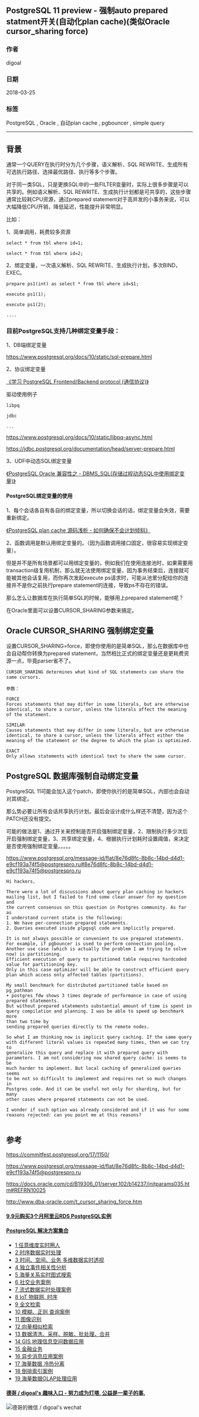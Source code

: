 ## PostgreSQL 11 preview - 强制auto prepared statment开关(自动化plan cache)(类似Oracle cursor_sharing force)  
                        
### 作者                        
digoal                        
                        
### 日期                        
2018-03-25                       
                        
### 标签                        
PostgreSQL , Oracle , 自动plan cache , pgbouncer , simple query   
                        
----                        
                        
## 背景      
通常一个QUERY在执行时分为几个步骤，语义解析、SQL REWRITE、生成所有可选执行路径、选择最优路径、执行等多个步骤。  
  
对于同一类SQL，只是更换SQL中的一些FILTER变量时，实际上很多步骤是可以共享的。例如语义解析、SQL REWRITE、生成执行计划都是可共享的，这些步骤通常比较耗CPU资源，通过prepared statement对于高并发的小事务来说，可以大幅降低CPU开销，降低延迟，性能提升非常明显。  
  
比如：  
  
1、简单调用，耗费较多资源  
  
```  
select * from tbl where id=1;  
  
select * from tbl where id=2;  
```  
  
2、绑定变量，一次语义解析、SQL REWRITE、生成执行计划，多次BIND，EXEC。  
  
```  
prepare ps1(int) as select * from tbl where id=$1;  
  
execute ps1(1);  
  
execute ps1(2);  
  
....  
```  
  
### 目前PostgreSQL支持几种绑定变量手段：  
1、DB端绑定变量  
  
https://www.postgresql.org/docs/10/static/sql-prepare.html  
  
2、协议绑定变量  
  
[《学习 PostgreSQL Frontend/Backend protocol (通信协议)》](../201801/20180122_01.md)    
  
驱动使用例子  
  
```  
libpq  
  
jdbc  
  
...  
```  
  
https://www.postgresql.org/docs/10/static/libpq-async.html  
  
https://jdbc.postgresql.org/documentation/head/server-prepare.html  
  
  
3、UDF中动态SQL绑定变量  
  
  
[《PostgreSQL Oracle 兼容性之 - DBMS_SQL(存储过程动态SQL中使用绑定变量)》](../201803/20180323_02.md)    
  
  
#### PostgreSQL绑定变量的使用  
1、每个会话各自有各自的绑定变量，所以切换会话的话，绑定变量会失效，需要重新绑定。  
  
[《PostgreSQL plan cache 源码浅析 - 如何确保不会计划倾斜》](../201606/20160617_01.md)    
  
2、函数调用是默认用绑定变量的。（因为函数调用接口固定，很容易实现绑定变量）。  
  
  
但是并不是所有场景都可以用绑定变量的，例如我们在使用连接池时，如果需要用transaction级复用机制，那么就无法使用绑定变量，因为事务结束后，连接就可能被其他会话复用，而你再次发起execute ps请求时，可能从池里分配给你的连接并不是你之前执行prepare statement的连接，导致ps不存在的错误。  
  
那么怎么让数据库在执行简单SQL的时候，能够用上prepared statement呢？  
  
在Oracle里面可以设置CURSOR_SHARING参数来搞定。  
  
## Oracle CURSOR_SHARING 强制绑定变量  
设置CURSOR_SHARING=force，即使你使用的是简单SQL，那么在数据库中也会自动帮你转换为prepared statement，当然相比正式的绑定变量还是更耗费资源一点，毕竟parser省不了。  
  
```  
CURSOR_SHARING determines what kind of SQL statements can share the same cursors.  
  
参数：  
  
FORCE  
Forces statements that may differ in some literals, but are otherwise identical, to share a cursor, unless the literals affect the meaning of the statement.  
  
SIMILAR  
Causes statements that may differ in some literals, but are otherwise identical, to share a cursor, unless the literals affect either the meaning of the statement or the degree to which the plan is optimized.  
  
EXACT  
Only allows statements with identical text to share the same cursor.  
```  
  
## PostgreSQL 数据库强制自动绑定变量  
PostgreSQL 11可能会加入这个patch，即使你执行的是简单SQL，内部也会自动对其绑定。  
  
那么势必要让所有会话共享执行计划。最后会设计成什么样还不清楚，因为这个PATCH还没有提交。  
  
可能的做法是1、通过开关来控制是否开启强制绑定变量，2、限制执行多少次后开启强制绑定变量，3、共享绑定变量，4、根据执行计划耗时设置阈值，来决定是否使用强制绑定变量。。。。。  
  
https://www.postgresql.org/message-id/flat/8e76d8fc-8b8c-14bd-d4d1-e9cf193a74f5@postgrespro.ru#8e76d8fc-8b8c-14bd-d4d1-e9cf193a74f5@postgrespro.ru  
  
```  
Hi hackers,  
  
There were a lot of discussions about query plan caching in hackers   
mailing list, but I failed to find some clear answer for my question and   
the current consensus on this question in Postgres community. As far as   
I understand current state is the following:  
1. We have per-connection prepared statements.  
2. Queries executed inside plpgsql code are implicitly prepared.  
  
It is not always possible or convenient to use prepared statements.  
For example, if pgbouncer is used to perform connection pooling.  
Another use case (which is actually the problem I am trying to solve   
now) is partitioning.  
Efficient execution of query to partitioned table requires hardcoded   
value for partitioning key.  
Only in this case optimizer will be able to construct efficient query   
plan which access only affected tables (partitions).  
  
My small benchmark for distributed partitioned table based on pg_pathman   
+ postgres_fdw shows 3 times degrade of performance in case of using   
prepared statements.  
But without prepared statements substantial amount of time is spent in   
query compilation and planning. I was be able to speed up benchmark more   
than two time by  
sending prepared queries directly to the remote nodes.  
  
So what I am thinking now is implicit query caching. If the same query   
with different literal values is repeated many times, then we can try to   
generalize this query and replace it with prepared query with   
parameters. I am not considering now shared query cache: is seems to be   
much harder to implement. But local caching of generalized queries seems   
to be not so difficult to implement and requires not so much changes in   
Postgres code. And it can be useful not only for sharding, but for many   
other cases where prepared statements can not be used.  
  
I wonder if such option was already considered and if it was for some   
reasons rejected: can you point me at this reasons?  
  
```  
  
  
  
## 参考          
      
https://commitfest.postgresql.org/17/1150/  
  
https://www.postgresql.org/message-id/flat/8e76d8fc-8b8c-14bd-d4d1-e9cf193a74f5@postgrespro.ru  
  
https://docs.oracle.com/cd/B19306_01/server.102/b14237/initparams035.htm#REFRN10025  
  
http://www.dba-oracle.com/t_cursor_sharing_force.htm    
  
  
  
  
  
  
  
  
  
  
  
  
  
  
  
  
  
  
  
  
  
  
  
  
  
  
  
  
  
  
  
  
  
  
  
  
  
  
  
  
  
  
  
  
  
#### [9.9元购买3个月阿里云RDS PostgreSQL实例](https://www.aliyun.com/database/postgresqlactivity "57258f76c37864c6e6d23383d05714ea")
  
  
#### [PostgreSQL 解决方案集合](https://yq.aliyun.com/topic/118 "40cff096e9ed7122c512b35d8561d9c8")
- [1 任意维度实时圈人](https://yq.aliyun.com/topic/118 "40cff096e9ed7122c512b35d8561d9c8")
- [2 时序数据实时处理](https://yq.aliyun.com/topic/118 "40cff096e9ed7122c512b35d8561d9c8")
- [3 时间、空间、业务 多维数据实时透视](https://yq.aliyun.com/topic/118 "40cff096e9ed7122c512b35d8561d9c8")
- [4 独立事件相关性分析](https://yq.aliyun.com/topic/118 "40cff096e9ed7122c512b35d8561d9c8")
- [5 海量关系实时图式搜索](https://yq.aliyun.com/topic/118 "40cff096e9ed7122c512b35d8561d9c8")
- [6 社交业务案例](https://yq.aliyun.com/topic/118 "40cff096e9ed7122c512b35d8561d9c8")
- [7 流式数据实时处理案例](https://yq.aliyun.com/topic/118 "40cff096e9ed7122c512b35d8561d9c8")
- [8 IoT 物联网, 时序](https://yq.aliyun.com/topic/118 "40cff096e9ed7122c512b35d8561d9c8")
- [9 全文检索](https://yq.aliyun.com/topic/118 "40cff096e9ed7122c512b35d8561d9c8")
- [10 模糊、正则 查询案例](https://yq.aliyun.com/topic/118 "40cff096e9ed7122c512b35d8561d9c8")
- [11 图像识别](https://yq.aliyun.com/topic/118 "40cff096e9ed7122c512b35d8561d9c8")
- [12 向量相似检索](https://yq.aliyun.com/topic/118 "40cff096e9ed7122c512b35d8561d9c8")
- [13 数据清洗、采样、脱敏、批处理、合并](https://yq.aliyun.com/topic/118 "40cff096e9ed7122c512b35d8561d9c8")
- [14 GIS 地理信息空间数据应用](https://yq.aliyun.com/topic/118 "40cff096e9ed7122c512b35d8561d9c8")
- [15 金融业务](https://yq.aliyun.com/topic/118 "40cff096e9ed7122c512b35d8561d9c8")
- [16 异步消息应用案例](https://yq.aliyun.com/topic/118 "40cff096e9ed7122c512b35d8561d9c8")
- [17 海量数据 冷热分离](https://yq.aliyun.com/topic/118 "40cff096e9ed7122c512b35d8561d9c8")
- [18 倒排索引案例](https://yq.aliyun.com/topic/118 "40cff096e9ed7122c512b35d8561d9c8")
- [19 海量数据OLAP处理应用](https://yq.aliyun.com/topic/118 "40cff096e9ed7122c512b35d8561d9c8")
  
  
#### [德哥 / digoal's 趣味入口 - 努力成为灯塔, 公益是一辈子的事.](https://github.com/digoal/blog/blob/master/README.md "22709685feb7cab07d30f30387f0a9ae")
  
  
![德哥的微信 / digoal's wechat](../pic/digoal_weixin.jpg "f7ad92eeba24523fd47a6e1a0e691b59")
  
